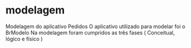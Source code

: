# modelagem
Modelagem do aplicativo Pedidos
O aplicativo utilizado para modelar foi o BrModelo
Na modelagem foram cumpridos as três fases ( Conceitual, lógico e físico )
